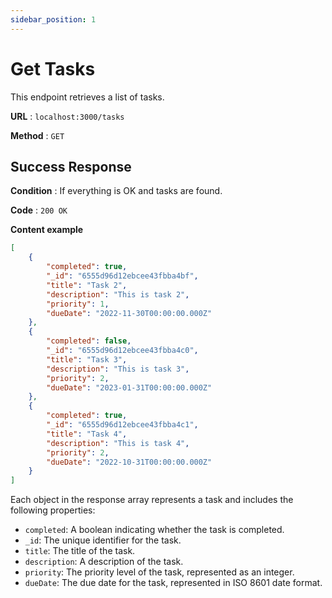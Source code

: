 ```yaml
---
sidebar_position: 1
---
```


# Get Tasks

This endpoint retrieves a list of tasks.

**URL** : `localhost:3000/tasks`

**Method** : `GET`

## Success Response

**Condition** : If everything is OK and tasks are found.

**Code** : `200 OK`

**Content example**

```json
[
    {
        "completed": true,
        "_id": "6555d96d12ebcee43fbba4bf",
        "title": "Task 2",
        "description": "This is task 2",
        "priority": 1,
        "dueDate": "2022-11-30T00:00:00.000Z"
    },
    {
        "completed": false,
        "_id": "6555d96d12ebcee43fbba4c0",
        "title": "Task 3",
        "description": "This is task 3",
        "priority": 2,
        "dueDate": "2023-01-31T00:00:00.000Z"
    },
    {
        "completed": true,
        "_id": "6555d96d12ebcee43fbba4c1",
        "title": "Task 4",
        "description": "This is task 4",
        "priority": 2,
        "dueDate": "2022-10-31T00:00:00.000Z"
    }
]
```

Each object in the response array represents a task and includes the following properties:

- `completed`: A boolean indicating whether the task is completed.
- `_id`: The unique identifier for the task.
- `title`: The title of the task.
- `description`: A description of the task.
- `priority`: The priority level of the task, represented as an integer.
- `dueDate`: The due date for the task, represented in ISO 8601 date format.